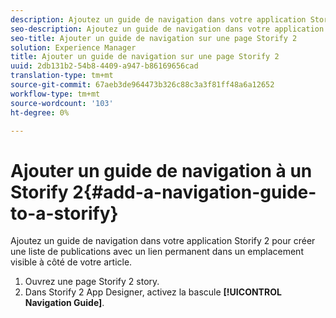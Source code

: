 ```yaml
---
description: Ajoutez un guide de navigation dans votre application Storify 2 pour créer une liste de publications avec un lien permanent dans un emplacement visible à côté de votre article.
seo-description: Ajoutez un guide de navigation dans votre application Storify 2 pour créer une liste de publications avec un lien permanent dans un emplacement visible à côté de votre article.
seo-title: Ajouter un guide de navigation sur une page Storify 2
solution: Experience Manager
title: Ajouter un guide de navigation sur une page Storify 2
uuid: 2db131b2-54b8-4409-a947-b86169656cad
translation-type: tm+mt
source-git-commit: 67aeb3de964473b326c88c3a3f81ff48a6a12652
workflow-type: tm+mt
source-wordcount: '103'
ht-degree: 0%

---
```



# Ajouter un guide de navigation à un Storify 2{#add-a-navigation-guide-to-a-storify}

Ajoutez un guide de navigation dans votre application Storify 2 pour créer une liste de publications avec un lien permanent dans un emplacement visible à côté de votre article.

1. Ouvrez une page Storify 2 story.
1. Dans Storify 2 App Designer, activez la bascule **[!UICONTROL Navigation Guide]**.
